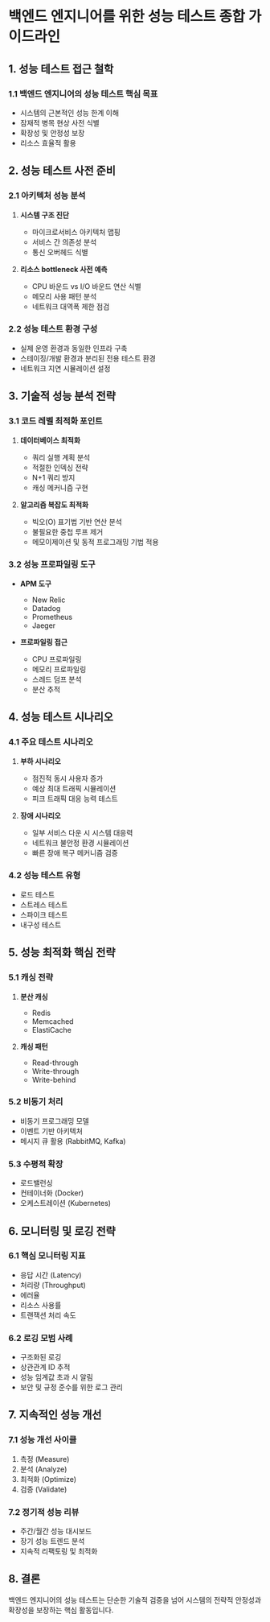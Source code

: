 # 백엔드 엔지니어를 위한 성능 테스트 종합 가이드라인

## 1. 성능 테스트 접근 철학
### 1.1 백엔드 엔지니어의 성능 테스트 핵심 목표
- 시스템의 근본적인 성능 한계 이해
- 잠재적 병목 현상 사전 식별
- 확장성 및 안정성 보장
- 리소스 효율적 활용

## 2. 성능 테스트 사전 준비

### 2.1 아키텍처 성능 분석
1. **시스템 구조 진단**
   - 마이크로서비스 아키텍처 맵핑
   - 서비스 간 의존성 분석
   - 통신 오버헤드 식별

2. **리소스 bottleneck 사전 예측**
   - CPU 바운드 vs I/O 바운드 연산 식별
   - 메모리 사용 패턴 분석
   - 네트워크 대역폭 제한 점검

### 2.2 성능 테스트 환경 구성
- 실제 운영 환경과 동일한 인프라 구축
- 스테이징/개발 환경과 분리된 전용 테스트 환경
- 네트워크 지연 시뮬레이션 설정

## 3. 기술적 성능 분석 전략

### 3.1 코드 레벨 최적화 포인트
1. **데이터베이스 최적화**
   - 쿼리 실행 계획 분석
   - 적절한 인덱싱 전략
   - N+1 쿼리 방지
   - 캐싱 메커니즘 구현

2. **알고리즘 복잡도 최적화**
   - 빅오(O) 표기법 기반 연산 분석
   - 불필요한 중첩 루프 제거
   - 메모이제이션 및 동적 프로그래밍 기법 적용

### 3.2 성능 프로파일링 도구
- **APM 도구**
  - New Relic
  - Datadog
  - Prometheus
  - Jaeger

- **프로파일링 접근**
  - CPU 프로파일링
  - 메모리 프로파일링
  - 스레드 덤프 분석
  - 분산 추적

## 4. 성능 테스트 시나리오

### 4.1 주요 테스트 시나리오
1. **부하 시나리오**
   - 점진적 동시 사용자 증가
   - 예상 최대 트래픽 시뮬레이션
   - 피크 트래픽 대응 능력 테스트

2. **장애 시나리오**
   - 일부 서비스 다운 시 시스템 대응력
   - 네트워크 불안정 환경 시뮬레이션
   - 빠른 장애 복구 메커니즘 검증

### 4.2 성능 테스트 유형
- 로드 테스트
- 스트레스 테스트
- 스파이크 테스트
- 내구성 테스트

## 5. 성능 최적화 핵심 전략

### 5.1 캐싱 전략
1. **분산 캐싱**
   - Redis
   - Memcached
   - ElastiCache

2. **캐싱 패턴**
   - Read-through
   - Write-through
   - Write-behind

### 5.2 비동기 처리
- 비동기 프로그래밍 모델
- 이벤트 기반 아키텍처
- 메시지 큐 활용 (RabbitMQ, Kafka)

### 5.3 수평적 확장
- 로드밸런싱
- 컨테이너화 (Docker)
- 오케스트레이션 (Kubernetes)

## 6. 모니터링 및 로깅 전략

### 6.1 핵심 모니터링 지표
- 응답 시간 (Latency)
- 처리량 (Throughput)
- 에러율
- 리소스 사용률
- 트랜잭션 처리 속도

### 6.2 로깅 모범 사례
- 구조화된 로깅
- 상관관계 ID 추적
- 성능 임계값 초과 시 알림
- 보안 및 규정 준수를 위한 로그 관리

## 7. 지속적인 성능 개선

### 7.1 성능 개선 사이클
1. 측정 (Measure)
2. 분석 (Analyze)
3. 최적화 (Optimize)
4. 검증 (Validate)

### 7.2 정기적 성능 리뷰
- 주간/월간 성능 대시보드
- 장기 성능 트렌드 분석
- 지속적 리팩토링 및 최적화

## 8. 결론
백엔드 엔지니어의 성능 테스트는 단순한 기술적 검증을 넘어 시스템의 전략적 안정성과 확장성을 보장하는 핵심 활동입니다.
